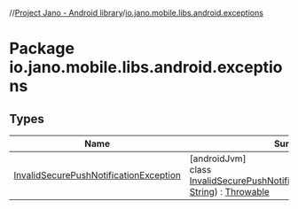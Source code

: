 //[Project Jano - Android library](../../index.md)/[io.jano.mobile.libs.android.exceptions](index.md)

# Package io.jano.mobile.libs.android.exceptions

## Types

| Name | Summary |
|---|---|
| [InvalidSecurePushNotificationException](-invalid-secure-push-notification-exception/index.md) | [androidJvm]<br>class [InvalidSecurePushNotificationException](-invalid-secure-push-notification-exception/index.md)(message: [String](https://kotlinlang.org/api/latest/jvm/stdlib/kotlin/-string/index.html)) : [Throwable](https://kotlinlang.org/api/latest/jvm/stdlib/kotlin/-throwable/index.html) |
